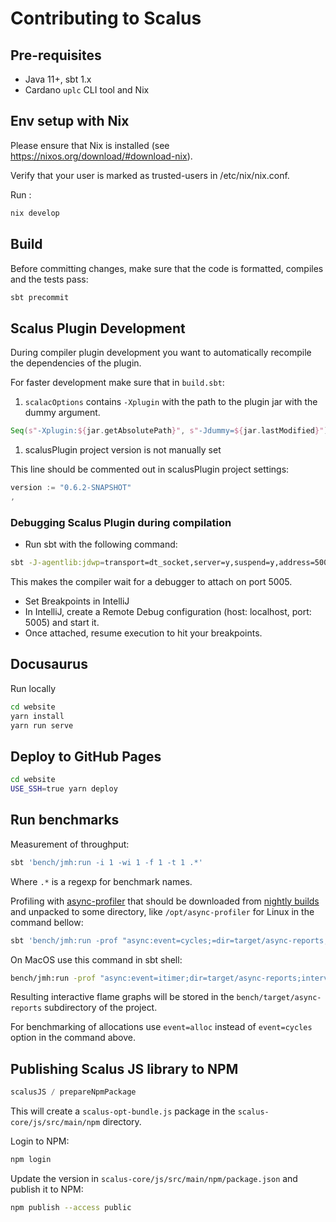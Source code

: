 # Contributing to Scalus

## Pre-requisites

- Java 11+, sbt 1.x
- Cardano `uplc` CLI tool and Nix

## Env setup with Nix

Please ensure that Nix is installed (see https://nixos.org/download/#download-nix).

Verify that your user is marked as trusted-users in /etc/nix/nix.conf.

Run :

```bash
nix develop
```

## Build

Before committing changes, make sure that the code is formatted, compiles and the tests pass:

```bash
sbt precommit
```

## Scalus Plugin Development

During compiler plugin development you want to automatically recompile the dependencies of the plugin.

For faster development make sure that in `build.sbt`:

1. `scalacOptions` contains `-Xplugin` with the path to the plugin jar with the dummy argument.

```scala
Seq(s"-Xplugin:${jar.getAbsolutePath}", s"-Jdummy=${jar.lastModified}")
```

1. scalusPlugin project version is not manually set

This line should be commented out in scalusPlugin project settings:

```scala
version := "0.6.2-SNAPSHOT"
,
```

### Debugging Scalus Plugin during compilation

* Run sbt with the following command:

```bash
sbt -J-agentlib:jdwp=transport=dt_socket,server=y,suspend=y,address=5005 compile
```

This makes the compiler wait for a debugger to attach on port 5005.

* Set Breakpoints in IntelliJ
* In IntelliJ, create a Remote Debug configuration (host: localhost, port: 5005) and start it.
* Once attached, resume execution to hit your breakpoints.

## Docusaurus

Run locally

```bash
cd website
yarn install
yarn run serve
```

## Deploy to GitHub Pages

```bash
cd website
USE_SSH=true yarn deploy
```

## Run benchmarks

Measurement of throughput:

```bash
sbt 'bench/jmh:run -i 1 -wi 1 -f 1 -t 1 .*'
```

Where `.*` is a regexp for benchmark names.

Profiling with [async-profiler](https://github.com/async-profiler/async-profiler) that should be downloaded from
[nightly builds](https://github.com/async-profiler/async-profiler/releases/tag/nightly) and unpacked to some directory,
like `/opt/async-profiler` for Linux in the command bellow:

```bash
sbt 'bench/jmh:run -prof "async:event=cycles;=dir=target/async-reports;interval=1000000;output=flamegraph;libPath=/opt/async-profiler/lib/libasyncProfiler.so" -jvmArgsAppend "-XX:+UnlockDiagnosticVMOptions -XX:+DebugNonSafepoints" -f 1 -wi 1 -i 1 -t 1 .*'
```

On MacOS use this command in sbt shell:

```bash
bench/jmh:run -prof "async:event=itimer;dir=target/async-reports;interval=1000000;output=flamegraph;libPath=/nix/store/mr0adcvnv8pkalfbhsgm9p762rs2pyzg-async-profiler-3.0/lib/libasyncProfiler.dylib" -jvmArgsAppend "-XX:+UnlockDiagnosticVMOptions -XX:+DebugNonSafepoints"   -f 1 -wi 1 -i 1 -t 1 .*
```

Resulting interactive flame graphs will be stored in the `bench/target/async-reports` subdirectory of the project.

For benchmarking of allocations use `event=alloc` instead of `event=cycles` option in the command above.

## Publishing Scalus JS library to NPM

```sbt
scalusJS / prepareNpmPackage
```

This will create a `scalus-opt-bundle.js` package in the `scalus-core/js/src/main/npm` directory.

Login to NPM:

```bash
npm login
```

Update the version in `scalus-core/js/src/main/npm/package.json` and publish it to NPM:

```bash
npm publish --access public
```
